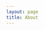 ```yaml
---
layout: page
title: About
---
```

<!DOCTYPE html>
<html>
<head>
<meta name="viewport" content="width=device-width, initial-scale=1">
<link rel="stylesheet" href="https://cdnjs.cloudflare.com/ajax/libs/font-awesome/4.7.0/css/font-awesome.min.css">

<style>
  .fa {
  padding: 20px;
  font-size: 30px;
  width: 50px;
  text-align: center;
  text-decoration: none;
  margin: 5px 2px;
}

.fa:hover {
    opacity: 0.7;
}

.fa-twitter {
  background: #55ACEE;
  color: white;
}
.fa-linkedin {
  background: #007bb5;
  color: white;
}

.fa-instagram {
  background: #125688;
  color: white;
}



